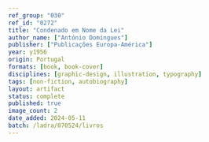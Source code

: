 ```yaml
---
ref_group: "030"
ref_id: "0272"
title: "Condenado em Nome da Lei"
author_name: ["António Domingues"]
publisher: ["Publicações Europa-América"]
year: y1956
origin: Portugal
formats: [book, book-cover]
disciplines: [graphic-design, illustration, typography]
tags: [non-fiction, autobiography]
layout: artifact
status: complete
published: true
image_count: 2
date_added: 2024-05-11
batch: /ladra/070524/livros
---
```

